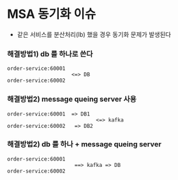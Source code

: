 
# MSA 동기화 이슈
- 같은 서비스를 분산처리(lb) 했을 경우 동기화 문제가 발생된다


### 해결방법1) db 를 하나로 쓴다
```
order-service:60001
                     <=> DB
order-service:60002
```

### 해결방법2) message queing server 사용
```
order-service:60001  => DB1  
                             <=> kafka
order-service:60002   => DB2
```

### 해결방법2) db 를 하나 + message queing server 
```
order-service:60001
                      ==> kafka => DB
order-service:60002 
```
